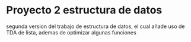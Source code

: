 # Proyecto 2 estructura de datos

segunda version del trabajo de estructura de datos, el cual añade uso de TDA de lista, ademas de optimizar algunas funciones
